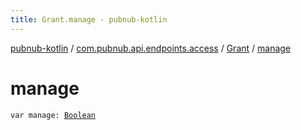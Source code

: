```yaml
---
title: Grant.manage - pubnub-kotlin
---
```


[pubnub-kotlin](../../index.html) / [com.pubnub.api.endpoints.access](../index.html) / [Grant](index.html) / [manage](./manage.html)

# manage

`var manage: `[`Boolean`](https://kotlinlang.org/api/latest/jvm/stdlib/kotlin/-boolean/index.html)